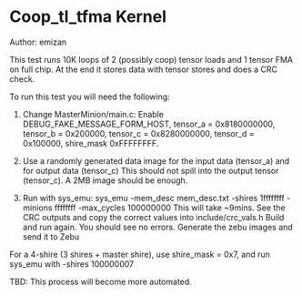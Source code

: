 
Coop_tl_tfma Kernel
==================

Author: emizan

This test runs 10K loops of 2 (possibly coop) tensor loads and 1 tensor FMA on full chip.
At the end it stores data with tensor stores and does a CRC check.

To run this test you will need the following:

1. Change MasterMinion/main.c:
Enable DEBUG_FAKE_MESSAGE_FORM_HOST, tensor_a = 0x8180000000, tensor_b = 0x200000,
tensor_c = 0x8280000000, tensor_d = 0x100000, shire_mask 0xFFFFFFFF.

2. Use a randomly generated data image for the input data (tensor_a) and for output data (tensor_c)
This should not spill into the output tensor (tensor_c). A 2MB image should be enough.

3. Run with sys_emu:
sys_emu -mem_desc mem_desc.txt -shires 1ffffffff -minions ffffffff -max_cycles 100000000
This will take ~9mins. See the CRC outputs and copy the correct values into include/crc_vals.h
Build and run again. You should see no errors. Generate the zebu images and send it to Zebu

For a 4-shire (3 shires + master shire), use shire_mask = 0x7, and run sys_emu with -shires 100000007

TBD: This process will become more automated.
